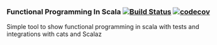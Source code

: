 ### Functional Programming In Scala [![Build Status](https://travis-ci.org/ChristopherDavenport/fpInScalaMultiTool.svg?branch=master)](https://travis-ci.org/ChristopherDavenport/fpInScalaMultiTool) [![codecov](https://codecov.io/gh/ChristopherDavenport/fpInScalaMultiTool/branch/master/graph/badge.svg)](https://codecov.io/gh/ChristopherDavenport/fpInScalaMultiTool)

Simple tool to show functional programming in scala with tests
and integrations with cats and Scalaz